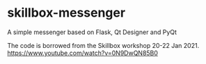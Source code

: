 # skillbox-messenger

A simple messenger based on Flask, Qt Designer and PyQt

The code is borrowed from the Skillbox workshop 20-22 Jan 2021.
https://www.youtube.com/watch?v=0N9DwQN85B0
